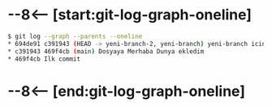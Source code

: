 # --8<-- [start:git-log-graph-oneline]
```bash 
$ git log --graph --parents --oneline
* 694de91 c391943 (HEAD -> yeni-branch-2, yeni-branch) yeni-branch icin ilk commitimi atiyorum
* c391943 469f4cb (main) Dosyaya Merhaba Dunya ekledim
* 469f4cb Ilk commit
```
# --8<-- [end:git-log-graph-oneline]
